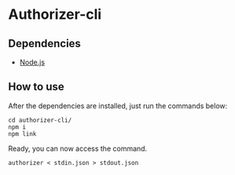 # Authorizer-cli

## Dependencies

- [Node.js](https://nodejs.org/)

## How to use

After the dependencies are installed, just run the commands below:

```
cd authorizer-cli/
npm i
npm link
```

Ready, you can now access the command.
```
authorizer < stdin.json > stdout.json
```